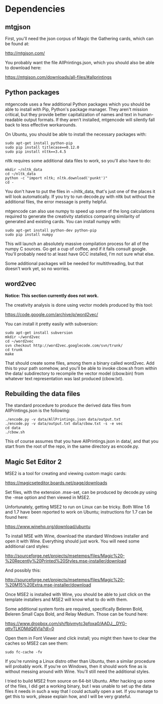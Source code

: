Dependencies
======

## mtgjson

First, you'll need the json corpus of Magic the Gathering cards, which can be found at:

http://mtgjson.com/

You probably want the file AllPrintings.json, which you should also be able to download here:

https://mtgjson.com/downloads/all-files/#allprintings

## Python packages

mtgencode uses a few additional Python packages which you should be able to install with Pip, Python's package manager. They aren't mission critical, but they provide better capitalization of names and text in human-readable output formats. If they aren't installed, mtgencode will silently fall back to less effective workarounds.

On Ubuntu, you should be able to install the necessary packages with:

```
sudo apt-get install python-pip
sudo pip install titlecase==0.12.0
sudo pip install nltk==3.4.5
```

nltk requires some additional data files to work, so you'll also have to do:

```
mkdir ~/nltk_data
cd ~/nltk_data
python -c "import nltk; nltk.download('punkt')"
cd -
```

You don't have to put the files in ~/nltk_data, that's just one of the places it will look automatically. If you try to run decode.py with nltk but without the additional files, the error message is pretty helpful.

mtgencode can also use numpy to speed up some of the long calculations required to generate the creativity statistics comparing similarity of generated and existing cards. You can install numpy with:

```
sudo apt-get install python-dev python-pip
sudo pip install numpy
```

This will launch an absolutely massive compilation process for all of the numpy C sources. Go get a cup of coffee, and if it fails consult google. You'll probably need to at least have GCC installed, I'm not sure what else.

Some additional packages will be needed for multithreading, but that doesn't work yet, so no worries.

## word2vec
**Notice: This section currently does not work.**

The creativity analysis is done using vector models produced by this tool:

https://code.google.com/archive/p/word2vec/

You can install it pretty easily with subversion:

``` 
sudo apt-get install subversion
mkdir ~/word2vec
cd ~/word2vec
svn checkout http://word2vec.googlecode.com/svn/trunk/
cd trunk
make
```

That should create some files, among them a binary called word2vec. Add this to your path somehow, and you'll be able to invoke cbow.sh from within the data/ subdirectory to recompile the vector model (cbow.bin) from whatever text representation was last produced (cbow.txt).

## Rebuilding the data files

The standard procedure to produce the derived data files from AllPrintings.json is the following:

```
./encode.py -v data/AllPrintings.json data/output.txt
./encode.py -v data/output.txt data/cbow.txt -s -e vec
cd data
./cbow.sh
```

This of course assumes that you have AllPrintings.json in data/, and that you start from the root of the repo, in the same directory as encode.py.

## Magic Set Editor 2

MSE2 is a tool for creating and viewing custom magic cards:

https://magicseteditor.boards.net/page/downloads

Set files, with the extension .mse-set, can be produced by decode.py using the -mse option and then viewed in MSE2.

Unfortunately, getting MSE2 to run on Linux can be tricky. Both Wine 1.6 and 1.7 have been reported to work on Ubuntu; instructions for 1.7 can be found here:

https://www.winehq.org/download/ubuntu

To install MSE with Wine, download the standard Windows installer and open it with Wine. Everything should just work. You will need some additional card styles:

http://sourceforge.net/projects/msetemps/files/Magic%20-%20Recently%20Printed%20Styles.mse-installer/download

And possibly this:

http://sourceforge.net/projects/msetemps/files/Magic%20-%20M15%20Extra.mse-installer/download

Once MSE2 is installed with Wine, you should be able to just click on the template installers and MSE2 will know what to do with them.

Some additional system fonts are required, specifically Beleren Bold, Beleren Small Caps Bold, and Relay Medium. Those can be found here:

https://www.dropbox.com/sh/fbivmytc3pfoxa0/AADJ__DYG-qttvTLKOMdQ6Vla?dl=0

Open them in Font Viewer and click install; you might then have to clear the caches so MSE2 can see them:

```
sudo fc-cache -fv
```

If you're running a Linux distro other than Ubuntu, then a similar procedure will probably work. If you're on Windows, then it should work fine as is without messing around with Wine. You'll still need the additional styles.

I tried to build MSE2 from source on 64-bit Ubuntu. After hacking up some of the files, I did get a working binary, but I was unable to set up the data files it needs in such a way that I could actually open a set. If you manage to get this to work, please explain how, and I will be very grateful.
